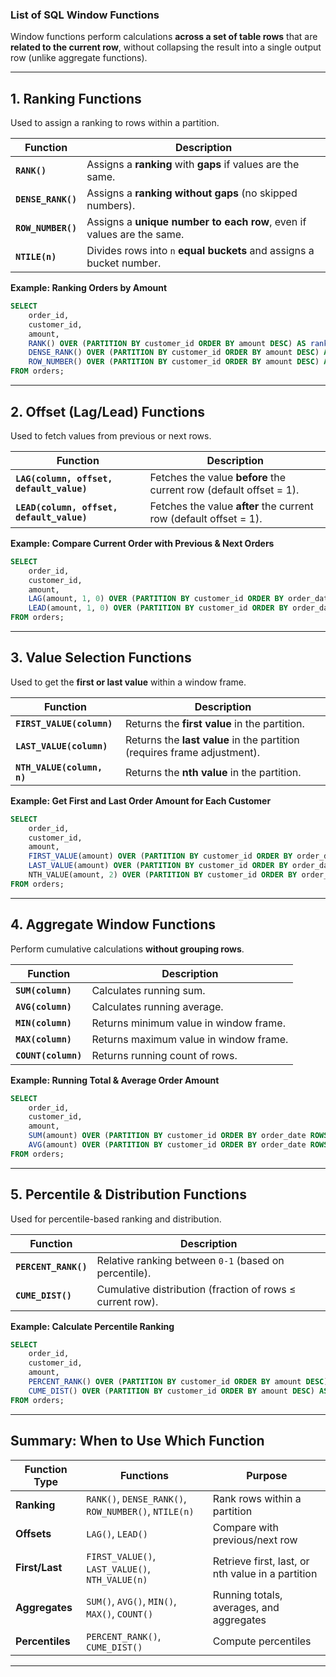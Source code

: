 ### **List of SQL Window Functions**
Window functions perform calculations **across a set of table rows** that are **related to the current row**, without collapsing the result into a single output row (unlike aggregate functions).

---

## **1. Ranking Functions**
Used to assign a ranking to rows within a partition.

| Function | Description |
|----------|------------|
| **`RANK()`** | Assigns a **ranking** with **gaps** if values are the same. |
| **`DENSE_RANK()`** | Assigns a **ranking without gaps** (no skipped numbers). |
| **`ROW_NUMBER()`** | Assigns a **unique number to each row**, even if values are the same. |
| **`NTILE(n)`** | Divides rows into `n` **equal buckets** and assigns a bucket number. |

**Example: Ranking Orders by Amount**
```sql
SELECT 
    order_id, 
    customer_id, 
    amount, 
    RANK() OVER (PARTITION BY customer_id ORDER BY amount DESC) AS rank,
    DENSE_RANK() OVER (PARTITION BY customer_id ORDER BY amount DESC) AS dense_rank,
    ROW_NUMBER() OVER (PARTITION BY customer_id ORDER BY amount DESC) AS row_num
FROM orders;
```

---

## **2. Offset (Lag/Lead) Functions**
Used to fetch values from previous or next rows.

| Function | Description |
|----------|------------|
| **`LAG(column, offset, default_value)`** | Fetches the value **before** the current row (default offset = 1). |
| **`LEAD(column, offset, default_value)`** | Fetches the value **after** the current row (default offset = 1). |

**Example: Compare Current Order with Previous & Next Orders**
```sql
SELECT 
    order_id, 
    customer_id, 
    amount, 
    LAG(amount, 1, 0) OVER (PARTITION BY customer_id ORDER BY order_date) AS prev_order,
    LEAD(amount, 1, 0) OVER (PARTITION BY customer_id ORDER BY order_date) AS next_order
FROM orders;
```

---

## **3. Value Selection Functions**
Used to get the **first or last value** within a window frame.

| Function | Description |
|----------|------------|
| **`FIRST_VALUE(column)`** | Returns the **first value** in the partition. |
| **`LAST_VALUE(column)`** | Returns the **last value** in the partition (requires frame adjustment). |
| **`NTH_VALUE(column, n)`** | Returns the **nth value** in the partition. |

**Example: Get First and Last Order Amount for Each Customer**
```sql
SELECT 
    order_id, 
    customer_id, 
    amount, 
    FIRST_VALUE(amount) OVER (PARTITION BY customer_id ORDER BY order_date) AS first_order,
    LAST_VALUE(amount) OVER (PARTITION BY customer_id ORDER BY order_date ROWS BETWEEN UNBOUNDED PRECEDING AND UNBOUNDED FOLLOWING) AS last_order,
    NTH_VALUE(amount, 2) OVER (PARTITION BY customer_id ORDER BY order_date ROWS BETWEEN UNBOUNDED PRECEDING AND UNBOUNDED FOLLOWING) AS second_order
FROM orders;
```

---

## **4. Aggregate Window Functions**
Perform cumulative calculations **without grouping rows**.

| Function | Description |
|----------|------------|
| **`SUM(column)`** | Calculates running sum. |
| **`AVG(column)`** | Calculates running average. |
| **`MIN(column)`** | Returns minimum value in window frame. |
| **`MAX(column)`** | Returns maximum value in window frame. |
| **`COUNT(column)`** | Returns running count of rows. |

**Example: Running Total & Average Order Amount**
```sql
SELECT 
    order_id, 
    customer_id, 
    amount, 
    SUM(amount) OVER (PARTITION BY customer_id ORDER BY order_date ROWS BETWEEN UNBOUNDED PRECEDING AND CURRENT ROW) AS running_total,
    AVG(amount) OVER (PARTITION BY customer_id ORDER BY order_date ROWS BETWEEN UNBOUNDED PRECEDING AND CURRENT ROW) AS running_avg
FROM orders;
```

---

## **5. Percentile & Distribution Functions**
Used for percentile-based ranking and distribution.

| Function | Description |
|----------|------------|
| **`PERCENT_RANK()`** | Relative ranking between `0-1` (based on percentile). |
| **`CUME_DIST()`** | Cumulative distribution (fraction of rows ≤ current row). |

**Example: Calculate Percentile Ranking**
```sql
SELECT 
    order_id, 
    customer_id, 
    amount, 
    PERCENT_RANK() OVER (PARTITION BY customer_id ORDER BY amount DESC) AS percentile_rank,
    CUME_DIST() OVER (PARTITION BY customer_id ORDER BY amount DESC) AS cumulative_dist
FROM orders;
```

---

## **Summary: When to Use Which Function**
| Function Type | Functions | Purpose |
|--------------|----------|---------|
| **Ranking** | `RANK()`, `DENSE_RANK()`, `ROW_NUMBER()`, `NTILE(n)` | Rank rows within a partition |
| **Offsets** | `LAG()`, `LEAD()` | Compare with previous/next row |
| **First/Last** | `FIRST_VALUE()`, `LAST_VALUE()`, `NTH_VALUE(n)` | Retrieve first, last, or nth value in a partition |
| **Aggregates** | `SUM()`, `AVG()`, `MIN()`, `MAX()`, `COUNT()` | Running totals, averages, and aggregates |
| **Percentiles** | `PERCENT_RANK()`, `CUME_DIST()` | Compute percentiles |

---

